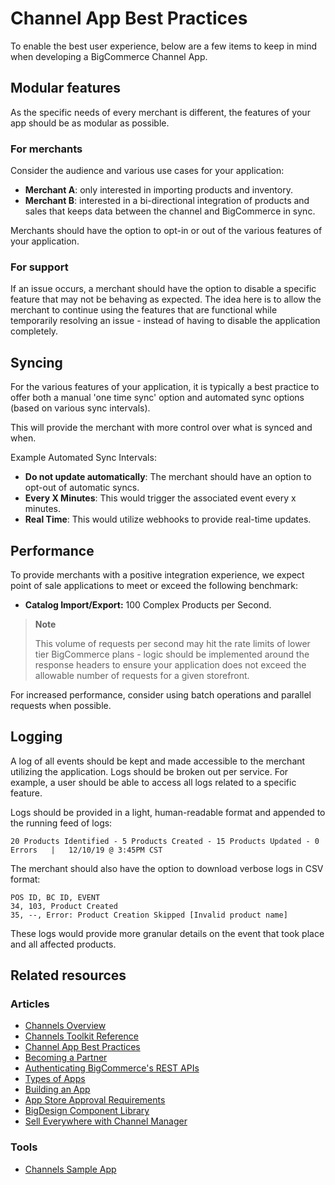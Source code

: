 # Channel App Best Practices

<!-- Dev Center URL: https://developer.bigcommerce.com/api-docs/channels/guide/channel-app-best-practices -->



To enable the best user experience, below are a few items to keep in mind when developing a BigCommerce Channel App.

## Modular features

As the specific needs of every merchant is different, the features of your app should be as modular as possible.

### For merchants

Consider the audience and various use cases for your application:

- **Merchant A**: only interested in importing products and inventory.
- **Merchant B**: interested in a bi-directional integration of products and sales that keeps data between the channel and BigCommerce in sync.

Merchants should have the option to opt-in or out of the various features of your application.

### For support

If an issue occurs, a merchant should have the option to disable a specific feature that may not be behaving as expected. The idea here is to allow the merchant to continue using the features that are functional while temporarily resolving an issue - instead of having to disable the application completely.

## Syncing

For the various features of your application, it is typically a best practice to offer both a manual 'one time sync' option and automated sync options (based on various sync intervals).

This will provide the merchant with more control over what is synced and when.

Example Automated Sync Intervals:

- **Do not update automatically**: The merchant should have an option to opt-out of automatic syncs.
- **Every X Minutes**: This would trigger the associated event every x minutes.
- **Real Time**: This would utilize webhooks to provide real-time updates.

## Performance

To provide merchants with a positive integration experience, we expect point of sale applications to meet or exceed the following benchmark:

- **Catalog Import/Export:** 100 Complex Products per Second.

<!-- theme: info -->

> **Note**
>
> This volume of requests per second may hit the rate limits of lower tier BigCommerce plans - logic should be implemented around the response headers to ensure your application does not exceed the allowable number of requests for a given storefront.

For increased performance, consider using batch operations and parallel requests when possible.

## Logging

A log of all events should be kept and made accessible to the merchant utilizing the application.
Logs should be broken out per service. For example, a user should be able to access all logs related to a specific feature.

Logs should be provided in a light, human-readable format and appended to the running feed of logs:

```shell
20 Products Identified - 5 Products Created - 15 Products Updated - 0 Errors   |   12/10/19 @ 3:45PM CST
```

The merchant should also have the option to download verbose logs in CSV format:

```shell
POS ID, BC ID, EVENT
34, 103, Product Created
35, --, Error: Product Creation Skipped [Invalid product name]
```

These logs would provide more granular details on the event that took place and all affected products.

## Related resources

### Articles

- [Channels Overview](/api-docs/channels/channels-overview)
- [Channels Toolkit Reference](/api-docs/channels/guide/channels-toolkit-reference)
- [Channel App Best Practices](/api-docs/getting-started/best-practices)
- [Becoming a Partner](/api-docs/partner/becoming-a-partner)
- [Authenticating BigCommerce's REST APIs](/api-docs/getting-started/authentication/rest-api-authentication)
- [Types of Apps](/api-docs/getting-started/building-apps-bigcommerce/types-of-apps)
- [Building an App](/api-docs/getting-started/building-apps-bigcommerce/building-apps)
- [App Store Approval Requirements](/api-docs/partner/app-store-approval-requirements)
- [BigDesign Component Library](https://developer.bigcommerce.com/big-design/?path=/story/badge--overview)
- [Sell Everywhere with Channel Manager](https://support.bigcommerce.com/s/article/Selling-Everywhere-with-Channel-Manager)

### Tools

- [Channels Sample App](https://github.com/bigcommerce/channels-app)
